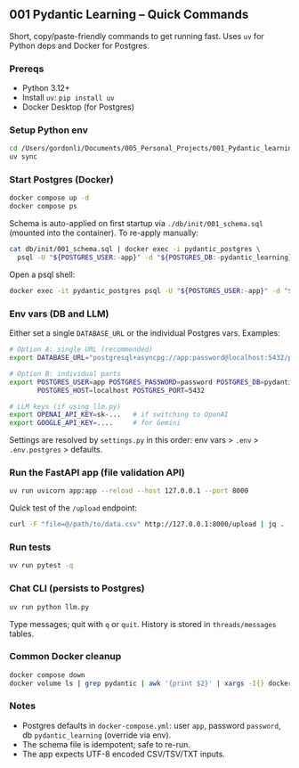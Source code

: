 ## 001 Pydantic Learning – Quick Commands

Short, copy/paste-friendly commands to get running fast. Uses `uv` for Python deps and Docker for Postgres.

### Prereqs
- Python 3.12+
- Install `uv`: `pip install uv`
- Docker Desktop (for Postgres)

### Setup Python env
```bash
cd /Users/gordonli/Documents/005_Personal_Projects/001_Pydantic_learning
uv sync
```

### Start Postgres (Docker)
```bash
docker compose up -d
docker compose ps
```

Schema is auto-applied on first startup via `./db/init/001_schema.sql` (mounted into the container). To re-apply manually:
```bash
cat db/init/001_schema.sql | docker exec -i pydantic_postgres \
  psql -U "${POSTGRES_USER:-app}" -d "${POSTGRES_DB:-pydantic_learning}"
```

Open a psql shell:
```bash
docker exec -it pydantic_postgres psql -U "${POSTGRES_USER:-app}" -d "${POSTGRES_DB:-pydantic_learning}"
```

### Env vars (DB and LLM)
Either set a single `DATABASE_URL` or the individual Postgres vars. Examples:
```bash
# Option A: single URL (recommended)
export DATABASE_URL="postgresql+asyncpg://app:password@localhost:5432/pydantic_learning"

# Option B: individual parts
export POSTGRES_USER=app POSTGRES_PASSWORD=password POSTGRES_DB=pydantic_learning \
       POSTGRES_HOST=localhost POSTGRES_PORT=5432

# LLM keys (if using llm.py)
export OPENAI_API_KEY=sk-...   # if switching to OpenAI
export GOOGLE_API_KEY=....     # for Gemini
```

Settings are resolved by `settings.py` in this order: env vars > `.env` > `.env.postgres` > defaults.

### Run the FastAPI app (file validation API)
```bash
uv run uvicorn app:app --reload --host 127.0.0.1 --port 8000
```

Quick test of the `/upload` endpoint:
```bash
curl -F "file=@/path/to/data.csv" http://127.0.0.1:8000/upload | jq .
```

### Run tests
```bash
uv run pytest -q
```

### Chat CLI (persists to Postgres)
```bash
uv run python llm.py
```
Type messages; quit with `q` or `quit`. History is stored in `threads/messages` tables.

### Common Docker cleanup
```bash
docker compose down
docker volume ls | grep pydantic | awk '{print $2}' | xargs -I{} docker volume rm {}
```

### Notes
- Postgres defaults in `docker-compose.yml`: user `app`, password `password`, db `pydantic_learning` (override via env).
- The schema file is idempotent; safe to re-run.
- The app expects UTF-8 encoded CSV/TSV/TXT inputs.


